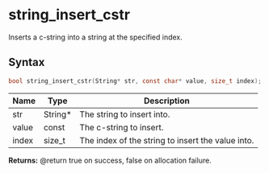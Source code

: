 # string_insert_cstr

Inserts a c-string into a string at the specified index.

## Syntax

```c
bool string_insert_cstr(String* str, const char* value, size_t index);
```

| Name | Type | Description |
| --- | --- | --- |
| str | String* | The string to insert into. |
| value | const | The c-string to insert. |
| index | size_t | The index of the string to insert the value into. |

**Returns:** @return true on success, false on allocation failure.

